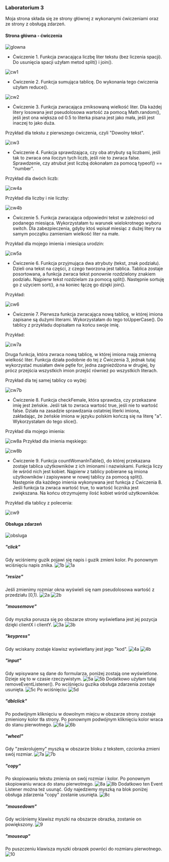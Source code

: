 ### Laboratorium 3
Moja strona składa się ze strony głównej z wykonanymi ćwiczeniami oraz ze strony z obsługą zdarzeń.

#### Strona główna - ćwiczenia
![glowna](https://github.com/kamilanagorska/projektowanie-serwisow-www-nagorska-185ic/blob/main/Laboratorium3/images/glowna.png?raw=true)

- Ćwiczenie 1. 
Funkcja zwracająca liczbę liter tekstu (bez liczenia spacji). Do usunięcia spacji użyłam metod split() i join().

![cw1](https://github.com/kamilanagorska/projektowanie-serwisow-www-nagorska-185ic/blob/main/Laboratorium3/images/cw1.png?raw=true)

- Ćwiczenie 2.
Funkcja sumująca tablicę. Do wykonania tego ćwiczenia użyłam reduce().

![cw2](https://github.com/kamilanagorska/projektowanie-serwisow-www-nagorska-185ic/blob/main/Laboratorium3/images/cw2.png?raw=true)

- Ćwiczenie 3.
Funkcja zwracająca zmiksowaną wielkość liter. Dla każdej litery losowana jest pseudolosowa wartość za pomocą Math.random(), jeśli jest ona większa od 0.5 to literka pisana jest jako mała, jeśli jest inaczej to jako duża.

Przykład dla tekstu z pierwszego ćwiczenia, czyli "Dowolny tekst".

![cw3](https://github.com/kamilanagorska/projektowanie-serwisow-www-nagorska-185ic/blob/main/Laboratorium3/images/cw3.png?raw=true)

- Ćwiczenie 4.
Funkcja sprawdzająca, czy oba atrybuty są liczbami, jeśli tak to zwraca ona iloczyn tych liczb, jeśli nie to zwraca false. Sprawdzenie, czy atrubut jest liczbą dokonałam za pomocą typeof() == "number".

Przykład dla dwóch liczb:

![cw4a](https://github.com/kamilanagorska/projektowanie-serwisow-www-nagorska-185ic/blob/main/Laboratorium3/images/cw4a.png?raw=true)

Przykład dla liczby i nie liczby:

![cw4b](https://github.com/kamilanagorska/projektowanie-serwisow-www-nagorska-185ic/blob/main/Laboratorium3/images/cw4b.png?raw=true)

- Ćwiczenie 5.
Funkcja zwracająca odpowiedni tekst w zależności od podanego miesiąca. Wykorzystałam tu warunek wielokrotnego wyboru switch. Dla zabezpieczenia, gdyby ktoś wpisał miesiąc z dużej litery na samym początku zamieniam wielkość liter na małe. 

Przykład dla mojego imienia i miesiąca urodzin:

![cw5a](https://github.com/kamilanagorska/projektowanie-serwisow-www-nagorska-185ic/blob/main/Laboratorium3/images/cw5a.png?raw=true)

- Ćwiczenie 6.
Funkcja przyjmująca dwa atrybuty (tekst, znak podziału). Dzieli ona tekst na części, z czego tworzona jest tablica. Tablica zostaje posortowana, a funkcja zwraca tekst ponownie rozdzielony znakiem podziału. Najpierw tekst rozdzielam za pomocą split(). Następnie sortuję go z użyciem sort(), a na koniec łączę go dzięki join().

Przykład:

![cw6](https://github.com/kamilanagorska/projektowanie-serwisow-www-nagorska-185ic/blob/main/Laboratorium3/images/cw6.png?raw=true)

- Ćwiczenie 7.
Pierwsza funkcja zwracająca nową tablicę, w której imiona zapisane są dużymi literami. Wykorzystałam do tego toUpperCase(). Do tablicy z przykładu dopisałam na końcu swoje imię.

Przykład:

![cw7a](https://github.com/kamilanagorska/projektowanie-serwisow-www-nagorska-185ic/blob/main/Laboratorium3/images/cw7a.png?raw=true)

Druga funkcja, która zwraca nową tablicę, w której imiona mają zmienną wielkość liter. Funkcja działa podobnie do tej z Ćwiczenia 3, jednak tutaj wykorzystać musiałam dwie pętle for, jedna zagnieżdżona w drugiej, by prócz przejścia wszystkich imion przejść również po wszystkich literach. 

Przykład dla tej samej tablicy co wyżej:

![cw7b](https://github.com/kamilanagorska/projektowanie-serwisow-www-nagorska-185ic/blob/main/Laboratorium3/images/cw7b.png?raw=true)

- Ćwiczenie 8.
Funkcja checkFemale, która sprawdza, czy przekazane imię jest żeńskie. Jeśli tak to zwraca wartość true, jeśli nie to wartość false. Działa na zasadzie sprawdzania ostatniej literki imiona, zakładając, że żeńskie imiona w języku polskim kończą się na literę "a". Wykorzystałam do tego slice().

Przykład dla mojego imienia:

![cw8a](https://github.com/kamilanagorska/projektowanie-serwisow-www-nagorska-185ic/blob/main/Laboratorium3/images/cw8a.png?raw=true)
Przykład dla imienia męskiego:

![cw8b](https://github.com/kamilanagorska/projektowanie-serwisow-www-nagorska-185ic/blob/main/Laboratorium3/images/cw8b.png?raw=true)

- Ćwiczenie 9.
Funkcja countWomanInTable(), do której przekazana zostaje tablica użytkowników z ich imionami i nazwiskami. Funkcja liczy ile wśród nich jest kobiet. Najpierw z tablicy pobierane są imiona użytkowników i zapisywane w nowej tablicy za pomocą split(). Następnie dla każdego imienia wykonywana jest funkcja z Ćwiczenia 8. Jeśli funkcja ta zwraca wartość true, to wartość licznika jest zwiększana. Na końcu otrzymujemy ilość kobiet wśród użytkowników.

Przykład dla tablicy z polecenia:

![cw9](https://github.com/kamilanagorska/projektowanie-serwisow-www-nagorska-185ic/blob/main/Laboratorium3/images/cw9png.png?raw=true)

#### Obsługa zdarzeń
![obsluga](https://github.com/kamilanagorska/projektowanie-serwisow-www-nagorska-185ic/blob/main/Laboratorium3/images/obsluga.png?raw=true)

##### "click"
Gdy wciśniemy guzik pojawi się napis i guzik zmieni kolor. Po ponownym wciśnięciu napis znika. 
![1b](https://github.com/kamilanagorska/projektowanie-serwisow-www-nagorska-185ic/blob/main/Laboratorium3/images/1b.png?raw=true)
![1a](https://github.com/kamilanagorska/projektowanie-serwisow-www-nagorska-185ic/blob/main/Laboratorium3/images/1a.png?raw=true)

##### "resize"
Jeśli zmienimy rozmiar okna wyświeli się nam pseudolosowa wartość z przedziału [0,1).
![2a](https://github.com/kamilanagorska/projektowanie-serwisow-www-nagorska-185ic/blob/main/Laboratorium3/images/2a.png?raw=true)
![2b](https://github.com/kamilanagorska/projektowanie-serwisow-www-nagorska-185ic/blob/main/Laboratorium3/images/2b.png?raw=true)

##### "mousemove"
Gdy myszka porusza się po obszarze strony wyświetlana jest jej pozycja dzięki clientX i clientY. 
![3a](https://github.com/kamilanagorska/projektowanie-serwisow-www-nagorska-185ic/blob/main/Laboratorium3/images/3a.png?raw=true)
![3b](https://github.com/kamilanagorska/projektowanie-serwisow-www-nagorska-185ic/blob/main/Laboratorium3/images/3b.png?raw=true)

##### "keypress"
Gdy wciskany zostaje klawisz wyświetlany jest jego "kod". 
![4a](https://github.com/kamilanagorska/projektowanie-serwisow-www-nagorska-185ic/blob/main/Laboratorium3/images/4a.png?raw=true)
![4b](https://github.com/kamilanagorska/projektowanie-serwisow-www-nagorska-185ic/blob/main/Laboratorium3/images/4b.png?raw=true)

##### "input"
Gdy wpisywane są dane do formularza, poniżej zostają one wyświetlone. Dzieje się to w czasie rzeczywistym. 
![5a](https://github.com/kamilanagorska/projektowanie-serwisow-www-nagorska-185ic/blob/main/Laboratorium3/images/5a.png?raw=true)
![5b](https://github.com/kamilanagorska/projektowanie-serwisow-www-nagorska-185ic/blob/main/Laboratorium3/images/5b.png?raw=true)
Dodatkowo użyłam tutaj removeEventListener(). Po wciśnięciu guzika obsługa zdarzenia zostaje usunięta. 
![5c](https://github.com/kamilanagorska/projektowanie-serwisow-www-nagorska-185ic/blob/main/Laboratorium3/images/5c.png?raw=true)
Po wciśnięciu:
![5d](https://github.com/kamilanagorska/projektowanie-serwisow-www-nagorska-185ic/blob/main/Laboratorium3/images/5d.png?raw=true)

##### "dblclick"
Po podwójnym kliknięciu w dowolnym miejcu w obszarze strony zostaje zmieniony kolor tła strony. Po ponownym podwójnym kliknięciu kolor wraca do stanu pierwotnego.
![6a](https://github.com/kamilanagorska/projektowanie-serwisow-www-nagorska-185ic/blob/main/Laboratorium3/images/6a.png?raw=true)
![6b](https://github.com/kamilanagorska/projektowanie-serwisow-www-nagorska-185ic/blob/main/Laboratorium3/images/6b.png?raw=true)

##### "wheel"
Gdy "zeskrolujemy" myszką w obszarze bloku z tekstem, czcionka zmieni swój rozmiar. 
![7a](https://github.com/kamilanagorska/projektowanie-serwisow-www-nagorska-185ic/blob/main/Laboratorium3/images/7a.png?raw=true)
![7b](https://github.com/kamilanagorska/projektowanie-serwisow-www-nagorska-185ic/blob/main/Laboratorium3/images/7b.png?raw=true)

##### "copy"
Po skopiowaniu tekstu zmienia on swój rozmiar i kolor. Po ponownym skopiowaniu wraca do stanu pierwotnego.
![8a](https://github.com/kamilanagorska/projektowanie-serwisow-www-nagorska-185ic/blob/main/Laboratorium3/images/8a.png?raw=true)
![8b](https://github.com/kamilanagorska/projektowanie-serwisow-www-nagorska-185ic/blob/main/Laboratorium3/images/8b.png?raw=true)
Dodatkowo ten Event Listener można też usunąć. Gdy najedziemy myszką na blok poniżej obsługa zdarzenia "copy" zostanie usunięta.
![8c](https://github.com/kamilanagorska/projektowanie-serwisow-www-nagorska-185ic/blob/main/Laboratorium3/images/8c.png?raw=true)

##### "mousedown"
Gdy wciśniemy klawisz myszki na obszarze obrazka, zostanie on powiększony.
![9](https://github.com/kamilanagorska/projektowanie-serwisow-www-nagorska-185ic/blob/main/Laboratorium3/images/9.png?raw=true)

##### "mouseup"
Po puszczeniu klawisza myszki obrazek powróci do rozmiaru pierwotnego.
![10](https://github.com/kamilanagorska/projektowanie-serwisow-www-nagorska-185ic/blob/main/Laboratorium3/images/10.png?raw=true)